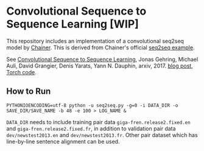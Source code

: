 # Convolutional Sequence to Sequence Learning [WIP]
This repository includes an implementation of a convolutional seq2seq model by [Chainer](https://github.com/chainer/chainer/).
This is derived from Chainer's official [seq2seq example](https://github.com/chainer/chainer/tree/seq2seq-europal/examples/seq2seq).

See [Convolutional Sequence to Sequence Learning](https://arxiv.org/abs/1705.03122), Jonas Gehring, Michael Auli, David Grangier, Denis Yarats, Yann N. Dauphin, arxiv, 2017. [blog post](https://code.facebook.com/posts/1978007565818999/a-%20novel-approach-to-neural-machine-translation/), [Torch code](https://github.com/facebookresearch/fairseq).


## How to Run
```
PYTHONIOENCODING=utf-8 python -u seq2seq.py -g=0 -i DATA_DIR -o SAVE_DIR/SAVE_NAME -b 48 -e 100 > LOG_NAME &
```

`DATA_DIR` needs to include training pair data `giga-fren.release2.fixed.en` and `giga-fren.release2.fixed.fr`, in addition to validation pair data `dev/newstest2013.en` and `dev/newstest2013.fr`. Other pair dataset which has line-by-line sentence alignment can be used.
